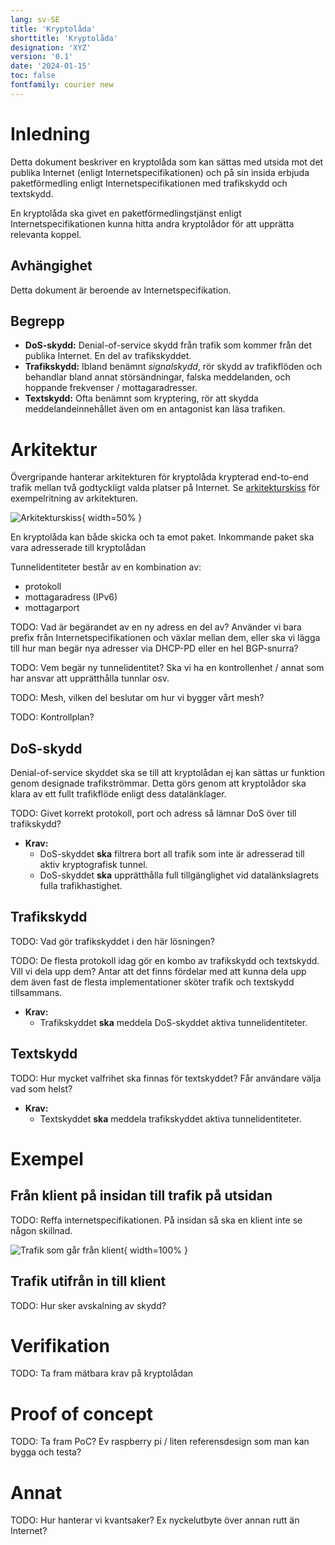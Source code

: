 ```yaml
---
lang: sv-SE
title: 'Kryptolåda'
shorttitle: 'Kryptolåda'
designation: 'XYZ'
version: '0.1'
date: '2024-01-15'
toc: false
fontfamily: courier new
---
```


# Inledning

Detta dokument beskriver en kryptolåda som kan sättas med utsida mot det
publika Internet (enligt Internetspecifikationen) och på sin insida
erbjuda paketförmedling enligt Internetspecifikationen med trafikskydd och
textskydd.

En kryptolåda ska givet en paketförmedlingstjänst enligt
Internetspecifikationen kunna hitta andra kryptolådor för att upprätta
relevanta koppel.

## Avhängighet

Detta dokument är beroende av Internetspecifikation.

## Begrepp

- **DoS-skydd:** Denial-of-service skydd från trafik som kommer från det
  publika Internet. En del av trafikskyddet.
- **Trafikskydd:** Ibland benämnt *signalskydd*, rör skydd av trafikflöden
  och behandlar bland annat störsändningar, falska meddelanden, och
  hoppande frekvenser / mottagaradresser.
- **Textskydd:** Ofta benämnt som kryptering, rör att skydda
  meddelandeinnehållet även om en antagonist kan läsa trafiken. 

# Arkitektur

Övergripande hanterar arkitekturen för kryptolåda krypterad end-to-end
trafik mellan två godtyckligt valda platser på Internet. Se
[arkitekturskiss](#arkitektur) för exempelritning av arkitekturen. 

![Arkitekturskiss](skiss.svg){ width=50% }

En kryptolåda kan både skicka och ta emot paket. Inkommande paket ska vara
adresserade till kryptolådan

Tunnelidentiteter består av en kombination av: 

 - protokoll
 - mottagaradress (IPv6)
 - mottagarport 

TODO: Vad är begärandet av en ny adress en del av? Använder vi bara prefix
från Internetspecifikationen och växlar mellan dem, eller ska vi lägga
till hur man begär nya adresser via DHCP-PD eller en hel BGP-snurra?

TODO: Vem begär ny tunnelidentitet? Ska vi ha en kontrollenhet / annat som
har ansvar att upprätthålla tunnlar osv.

TODO: Mesh, vilken del beslutar om hur vi bygger vårt mesh? 

TODO: Kontrollplan?

## DoS-skydd

Denial-of-service skyddet ska se till att kryptolådan ej kan sättas ur
funktion genom designade trafikströmmar. Detta görs genom att kryptolådor
ska klara av ett fullt trafikflöde enligt dess datalänklager. 

TODO: Givet korrekt protokoll, port och adress så lämnar DoS över till trafikskydd?

- **Krav:**
  - DoS-skyddet **ska** filtrera bort all trafik som inte är adresserad till aktiv kryptografisk tunnel. 
  - DoS-skyddet **ska** upprätthålla full tillgänglighet vid datalänkslagrets fulla trafikhastighet. 

## Trafikskydd

TODO: Vad gör trafikskyddet i den här lösningen?

TODO: De flesta protokoll idag gör en kombo av trafikskydd och textskydd.
Vill vi dela upp dem? Antar att det finns fördelar med att kunna dela upp
dem även fast de flesta implementationer sköter trafik och textskydd
tillsammans. 

- **Krav:**
  - Trafikskyddet **ska** meddela DoS-skyddet aktiva tunnelidentiteter. 

## Textskydd

TODO: Hur mycket valfrihet ska finnas för textskyddet? Får användare välja vad som helst? 

- **Krav:**
  - Textskyddet **ska** meddela trafikskyddet aktiva tunnelidentiteter. 

# Exempel

## Från klient på insidan till trafik på utsidan

TODO: Reffa internetspecifikationen. På insidan så ska en klient inte se
någon skillnad.

![Trafik som går från klient](inut.svg){ width=100% }

## Trafik utifrån in till klient

TODO: Hur sker avskalning av skydd? 

# Verifikation

TODO: Ta fram mätbara krav på kryptolådan

# Proof of concept

TODO: Ta fram PoC? Ev raspberry pi / liten referensdesign som man kan bygga och testa?

# Annat

TODO: Hur hanterar vi kvantsaker? Ex nyckelutbyte över annan rutt än Internet?
